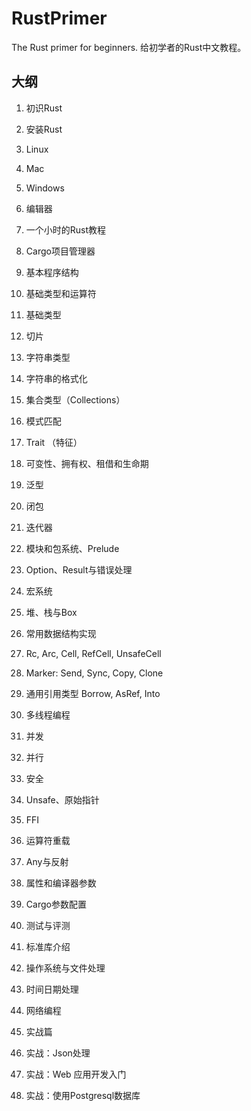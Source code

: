 # RustPrimer
The Rust primer for beginners.
给初学者的Rust中文教程。


## 大纲

1. 初识Rust
2. 安装Rust
 
  1. Linux
  2. Mac
  3. Windows
  
3. 编辑器
4. 一个小时的Rust教程
5. Cargo项目管理器
6. 基本程序结构
7. 基础类型和运算符

  1. 基础类型
  2. 切片
  3. 字符串类型
  4. 字符串的格式化
  
8. 集合类型（Collections）
9. 模式匹配
10. Trait （特征）
11. 可变性、拥有权、租借和生命期
12. 泛型
13. 闭包
14. 迭代器
15. 模块和包系统、Prelude
16. Option、Result与错误处理
17. 宏系统
24. 堆、栈与Box
25. 常用数据结构实现
18. Rc, Arc, Cell, RefCell, UnsafeCell
19. Marker: Send, Sync, Copy, Clone
20. 通用引用类型 Borrow, AsRef, Into
21. 多线程编程
22. 并发
23. 并行
26. 安全
27. Unsafe、原始指针
28. FFI
29. 运算符重载
30. Any与反射
31. 属性和编译器参数
32. Cargo参数配置
32. 测试与评测
33. 标准库介绍

  1. 操作系统与文件处理
  2. 时间日期处理
  3. 网络编程
  
34. 实战篇

  1. 实战：Json处理
  2. 实战：Web 应用开发入门
  3. 实战：使用Postgresql数据库
  
